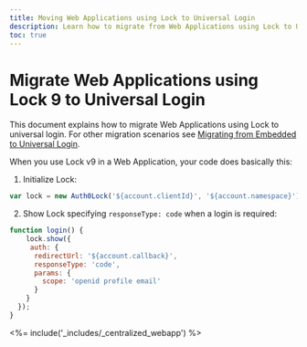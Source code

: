```yaml
---
title: Moving Web Applications using Lock to Universal Login 
description: Learn how to migrate from Web Applications using Lock to Universal Login
toc: true
---
```

# Migrate Web Applications using Lock 9 to Universal Login

This document explains how to migrate Web Applications using Lock to universal login. For other migration scenarios see [Migrating from Embedded to Universal Login](/guides/login/migration-embedded-universal).

When you use Lock v9 in a Web Application, your code does basically this:

1. Initialize Lock:

```js
var lock = new Auth0Lock('${account.clientId}', '${account.namespace}');
```
2. Show Lock specifying `responseType: code` when a login is required:

```js
function login() {
    lock.show({
     auth: {
      redirectUrl: '${account.callback}',
      responseType: 'code',
      params: {
        scope: 'openid profile email' 
      }
    }
  });
}
```

<%= include('_includes/_centralized_webapp') %>
